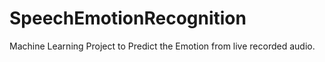 # SpeechEmotionRecognition
Machine Learning Project to Predict the Emotion from live recorded audio.
